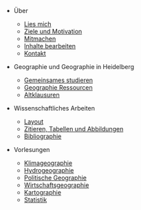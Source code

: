 - Über
  - [Lies mich](README.md)
  - [Ziele und Motivation](about/ziele-motivation.md)
  - [Mitmachen](about/mitmachen.md)
  - [Inhalte bearbeiten](about/contribute.md)
  - [Kontakt](about/kontakt.md)

- Geographie und Geographie in Heidelberg
  - [Gemeinsames studieren](gemeinsames-studieren/alternativer-messenger.md)
  - [Geographie Ressourcen](geographie-ressourcen/geographie-heidelberg.md)
  - [Altklausuren](altklausuren/altklausuren.md)

- Wissenschaftliches Arbeiten
  - [Layout](wissenschaft/layout.md)
  - [Zitieren, Tabellen und Abbildungen](wissenschaft/zitieren-tabellen-abbildungen.md)
  - [Bibliographie](wissenschaft/bibliographie.md)

- Vorlesungen
  - [Klimageographie](klimageographie/00-allgemeines.md)
  - [Hydrogeographie](hydrogeographie/00-allgemeines.md)
  - [Politische Geographie](politische-geographie/00-allgemeines.md)
  - [Wirtschaftsgeographie](wirtschaftsgeographie/00-allgemeines.md)
  - [Kartographie](kartographie/00-allgemeines.md)
  - [Statistik](statistik/00-allgemeines.md)
